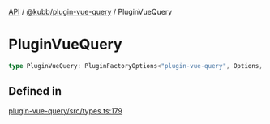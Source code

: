 [API](../../../packages.md) / [@kubb/plugin-vue-query](../index.md) / PluginVueQuery

# PluginVueQuery

```ts
type PluginVueQuery: PluginFactoryOptions<"plugin-vue-query", Options, ResolvedOptions, never, ResolvePathOptions>;
```

## Defined in

[plugin-vue-query/src/types.ts:179](https://github.com/kubb-project/kubb/blob/41d5fcbd23d143293d72542efcb650e62fa3a210/packages/plugin-vue-query/src/types.ts#L179)

